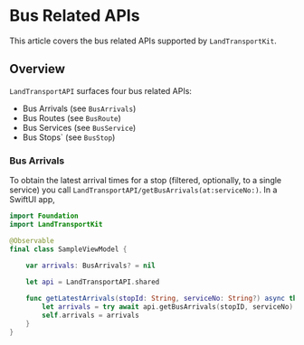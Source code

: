 # Bus Related APIs

This article covers the bus related APIs supported by ``LandTransportKit``.

## Overview

``LandTransportAPI`` surfaces four bus related APIs:
- Bus Arrivals (see ``BusArrivals``)
- Bus Routes (see ``BusRoute``)
- Bus Services (see ``BusService``)
- Bus Stops` (see ``BusStop``)

### Bus Arrivals

To obtain the latest arrival times for a stop (filtered, optionally, to a single service) you call ``LandTransportAPI/getBusArrivals(at:serviceNo:)``. In a SwiftUI app, 

```swift
import Foundation
import LandTransportKit

@Observable
final class SampleViewModel {

    var arrivals: BusArrivals? = nil
    
    let api = LandTransportAPI.shared

    func getLatestArrivals(stopId: String, serviceNo: String?) async throws {
        let arrivals = try await api.getBusArrivals(stopID, serviceNo)
        self.arrivals = arrivals
    }
}
```

